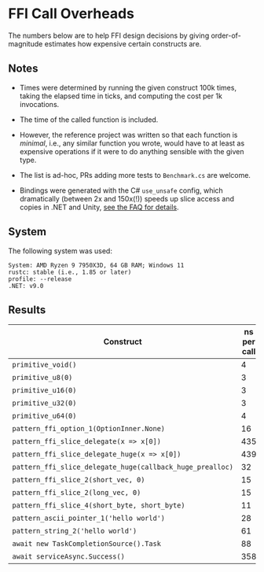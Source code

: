 
# FFI Call Overheads

The numbers below are to help FFI design decisions by giving order-of-magnitude estimates how
expensive certain constructs are.

## Notes

- Times were determined by running the given construct 100k times, taking the elapsed time in ticks,
and computing the cost per 1k invocations.

- The time of the called function is included.

- However, the reference project was written so that each function is _minimal_, i.e., any similar
function you wrote, would have to at least as expensive operations if it were to do anything sensible with
the given type.

- The list is ad-hoc, PRs adding more tests to `Benchmark.cs` are welcome.

- Bindings were generated with the C# `use_unsafe` config, which dramatically (between 2x and 150x(!)) speeds
  up slice access and copies in .NET and Unity, [see the FAQ for details](https://github.com/ralfbiedert/interoptopus/blob/master/FAQ.md#existing-backends).

## System

The following system was used:

```
System: AMD Ryzen 9 7950X3D, 64 GB RAM; Windows 11
rustc: stable (i.e., 1.85 or later)
profile: --release
.NET: v9.0
```

## Results

| Construct | ns per call |
| --- | --- |
| `primitive_void()` | 4 |
| `primitive_u8(0)` | 3 |
| `primitive_u16(0)` | 3 |
| `primitive_u32(0)` | 3 |
| `primitive_u64(0)` | 4 |
| `pattern_ffi_option_1(OptionInner.None)` | 16 |
| `pattern_ffi_slice_delegate(x => x[0])` | 435 |
| `pattern_ffi_slice_delegate_huge(x => x[0])` | 439 |
| `pattern_ffi_slice_delegate_huge(callback_huge_prealloc)` | 32 |
| `pattern_ffi_slice_2(short_vec, 0)` | 15 |
| `pattern_ffi_slice_2(long_vec, 0)` | 15 |
| `pattern_ffi_slice_4(short_byte, short_byte)` | 11 |
| `pattern_ascii_pointer_1('hello world')` | 28 |
| `pattern_string_2('hello world')` | 61 |
| `await new TaskCompletionSource().Task` | 88 |
| `await serviceAsync.Success()` | 358 |
